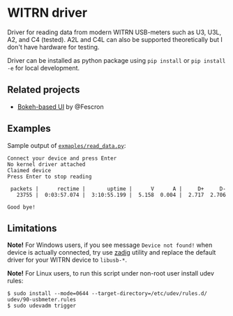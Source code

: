 # WITRN driver

Driver for reading data from modern WITRN USB-meters
such as U3, U3L, A2, and C4 (tested). A2L and C4L can
also be supported theoretically but I don't have hardware
for testing.

Driver can be installed as python package using `pip install`
or `pip install -e` for local development.

## Related projects

* [Bokeh-based UI](https://github.com/Fescron/witrn-ui-bokeh) by @Fescron

## Examples

Sample output of [`exmaples/read_data.py`](examples/read_data.py):

```
Connect your device and press Enter
No kernel driver attached
Claimed device
Press Enter to stop reading

 packets |      rectime |       uptime |      V      A |     D+     D-
   23755 |  0:03:57.074 |  3:10:55.199 |  5.158  0.004 |  2.717  2.706

Good bye!
```

## Limitations

**Note!** For Windows users, if you see message `Device not found!` when device is
actually connected, try use [zadig](https://github.com/pbatard/libwdi/releases)
utility and replace the default driver for your WITRN device to `libusb-*`.

**Note!** For Linux users, to run this script under non-root user install udev rules:

```shell
$ sudo install --mode=0644 --target-directory=/etc/udev/rules.d/ udev/90-usbmeter.rules
$ sudo udevadm trigger
```
